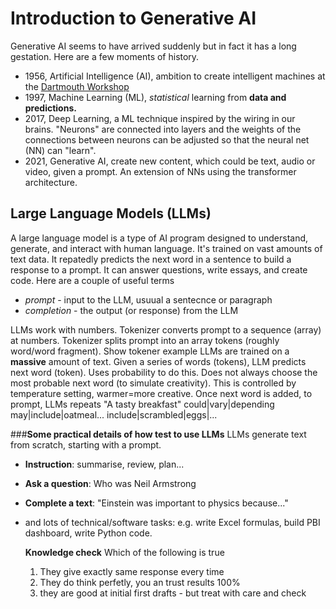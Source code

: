 # Introduction to Generative AI

Generative AI seems to have arrived suddenly but in fact it has a long gestation.  Here are a few moments of history.

* 1956, Artificial Intelligence (AI), ambition to create intelligent machines at the [Dartmouth Workshop](https://en.wikipedia.org/wiki/Dartmouth_workshop)
* 1997, Machine Learning (ML), _statistical_ learning from **data and predictions.**
* 2017, Deep Learning, a ML technique inspired by the wiring in our brains.  "Neurons" are connected into layers and the weights of the connections between neurons can be adjusted so that the neural net (NN) can "learn".
* 2021, Generative AI, create new content, which could be text, audio or video, given a prompt.  An extension of NNs using the transformer architecture.

## Large Language Models (LLMs)

A large language model is a type of AI program designed to understand, generate, and interact with human language. It's trained on vast amounts of text data.  It repatedly predicts the next word in a sentence to build a response to a prompt.  It can answer questions, write essays, and create code. 
Here are a couple of useful terms
* *prompt*  - input to the LLM, usuual a sentecnce or paragraph
* *completion* - the output (or response) from the LLM  

LLMs work with numbers. Tokenizer converts prompt to a sequence (array) at numbers. Tokenizer splits prompt into an array tokens (roughly word/word fragment).
Show tokener example
LLMs are trained on a **massive** amount of text.
Given a series of words (tokens), LLM predicts next word (token).
Uses probability to do this.
Does not always choose the most probable next word (to simulate creativity). This is controlled by temperature setting, warmer=more creative. 
Once next word is added, to prompt, LLMs repeats
"A tasty breakfast"
could|vary|depending
may|include|oatmeal...
include|scrambled|eggs|...

###**Some practical details of how test to use LLMs**
LLMs generate text from scratch, starting with a prompt. 
- **Instruction**: summarise, review, plan...
- **Ask a question**: Who was Neil Armstrong
- **Complete a text**: "Einstein was important to physics because..."
- and lots of technical/software tasks: e.g. write Excel formulas, build PBI dashboard, write Python code.

  **Knowledge check**
  Which of the following is true
  1. They give exactly same response every time
  2. They do think perfetly, you an trust results 100%
  3. they are good at initial first drafts - but treat with care and check
 
